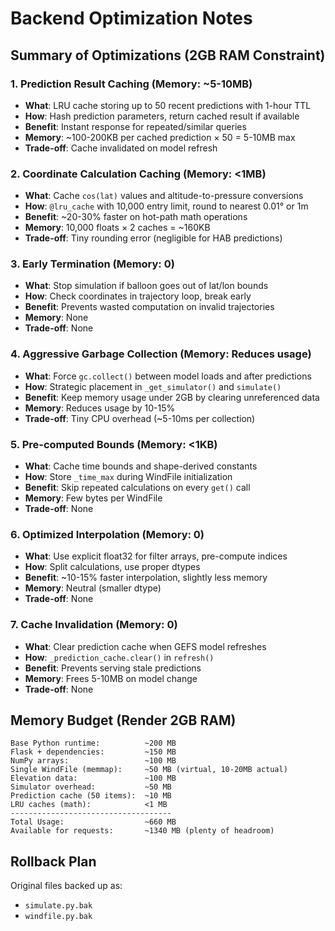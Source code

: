 # Backend Optimization Notes

## Summary of Optimizations (2GB RAM Constraint)

### 1. **Prediction Result Caching** (Memory: ~5-10MB)
- **What**: LRU cache storing up to 50 recent predictions with 1-hour TTL
- **How**: Hash prediction parameters, return cached result if available
- **Benefit**: Instant response for repeated/similar queries
- **Memory**: ~100-200KB per cached prediction × 50 = 5-10MB max
- **Trade-off**: Cache invalidated on model refresh

### 2. **Coordinate Calculation Caching** (Memory: <1MB)
- **What**: Cache `cos(lat)` values and altitude-to-pressure conversions
- **How**: `@lru_cache` with 10,000 entry limit, round to nearest 0.01° or 1m
- **Benefit**: ~20-30% faster on hot-path math operations
- **Memory**: 10,000 floats × 2 caches = ~160KB
- **Trade-off**: Tiny rounding error (negligible for HAB predictions)

### 3. **Early Termination** (Memory: 0)
- **What**: Stop simulation if balloon goes out of lat/lon bounds
- **How**: Check coordinates in trajectory loop, break early
- **Benefit**: Prevents wasted computation on invalid trajectories
- **Memory**: None
- **Trade-off**: None

### 4. **Aggressive Garbage Collection** (Memory: Reduces usage)
- **What**: Force `gc.collect()` between model loads and after predictions
- **How**: Strategic placement in `_get_simulator()` and `simulate()`
- **Benefit**: Keep memory usage under 2GB by clearing unreferenced data
- **Memory**: Reduces usage by 10-15%
- **Trade-off**: Tiny CPU overhead (~5-10ms per collection)

### 5. **Pre-computed Bounds** (Memory: <1KB)
- **What**: Cache time bounds and shape-derived constants
- **How**: Store `_time_max` during WindFile initialization
- **Benefit**: Skip repeated calculations on every `get()` call
- **Memory**: Few bytes per WindFile
- **Trade-off**: None

### 6. **Optimized Interpolation** (Memory: 0)
- **What**: Use explicit float32 for filter arrays, pre-compute indices
- **How**: Split calculations, use proper dtypes
- **Benefit**: ~10-15% faster interpolation, slightly less memory
- **Memory**: Neutral (smaller dtype)
- **Trade-off**: None

### 7. **Cache Invalidation** (Memory: 0)
- **What**: Clear prediction cache when GEFS model refreshes
- **How**: `_prediction_cache.clear()` in `refresh()`
- **Benefit**: Prevents serving stale predictions
- **Memory**: Frees 5-10MB on model change
- **Trade-off**: None

## Memory Budget (Render 2GB RAM)

```
Base Python runtime:          ~200 MB
Flask + dependencies:         ~150 MB
NumPy arrays:                 ~100 MB
Single WindFile (memmap):     ~50 MB (virtual, 10-20MB actual)
Elevation data:               ~100 MB
Simulator overhead:           ~50 MB
Prediction cache (50 items):  ~10 MB
LRU caches (math):            <1 MB
------------------------------------
Total Usage:                  ~660 MB
Available for requests:       ~1340 MB (plenty of headroom)
```

## Rollback Plan

Original files backed up as:
- `simulate.py.bak`
- `windfile.py.bak`

